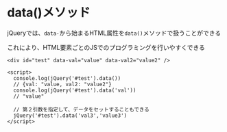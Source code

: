 # data()メソッド

jQueryでは、`data-`から始まるHTML属性を`data()`メソッドで扱うことができる

これにより、HTML要素ごとのJSでのプログラミングを行いやすくできる

```
<div id="test" data-val="value" data-val2="value2" />

<script>
  console.log(jQuery('#test').data())
  // {val: "value, val2: "value2"}
  console.log(jQuery('#test').data('val'))
  // "value"
  
  // 第２引数を指定して、データをセットすることもできる
  jQuery('#test').data('val3','value3')
</script>
```
